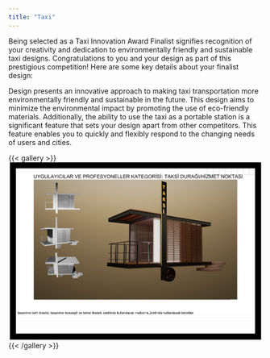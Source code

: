 ```yaml
---
title: "Taxi"
---
```


Being selected as a Taxi Innovation Award Finalist signifies recognition of your creativity and dedication to environmentally friendly and sustainable taxi designs. Congratulations to you and your design as part of this prestigious competition! Here are some key details about your finalist design:

Design presents an innovative approach to making taxi transportation more environmentally friendly and sustainable in the future. This design aims to minimize the environmental impact by promoting the use of eco-friendly materials. Additionally, the ability to use the taxi as a portable station is a significant feature that sets your design apart from other competitors. This feature enables you to quickly and flexibly respond to the changing needs of users and cities.

{{< gallery >}}
<img src="featured.jpg" class="grid-w50 md:grid-w33 xl:grid-w25" />
{{< /gallery >}}
